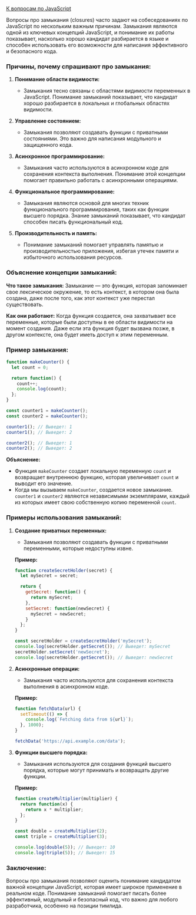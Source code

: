 [К вопросам по JavaScript](..%2Fmy_work_questions.md)

Вопросы про замыкания (closures) часто задают на собеседованиях по JavaScript по нескольким важным причинам. Замыкания являются одной из ключевых концепций JavaScript, и понимание их работы показывает, насколько хорошо кандидат разбирается в языке и способен использовать его возможности для написания эффективного и безопасного кода.

### Причины, почему спрашивают про замыкания:

1. **Понимание области видимости:**
    - Замыкания тесно связаны с областями видимости переменных в JavaScript. Понимание замыканий показывает, что кандидат хорошо разбирается в локальных и глобальных областях видимости.

2. **Управление состоянием:**
    - Замыкания позволяют создавать функции с приватными состояниями. Это важно для написания модульного и защищенного кода.

3. **Асинхронное программирование:**
    - Замыкания часто используются в асинхронном коде для сохранения контекста выполнения. Понимание этой концепции помогает правильно работать с асинхронными операциями.

4. **Функциональное программирование:**
    - Замыкания являются основой для многих техник функционального программирования, таких как функции высшего порядка. Знание замыканий показывает, что кандидат способен писать функциональный код.

5. **Производительность и память:**
    - Понимание замыканий помогает управлять памятью и производительностью приложения, избегая утечек памяти и избыточного использования ресурсов.

### Объяснение концепции замыканий:

**Что такое замыкания:**
Замыкание — это функция, которая запоминает свое лексическое окружение, то есть контекст, в котором она была создана, даже после того, как этот контекст уже перестал существовать.

**Как они работают:**
Когда функция создается, она захватывает все переменные, которые были доступны в ее области видимости на момент создания. Даже если эта функция будет вызвана позже, в другом контексте, она будет иметь доступ к этим переменным.

### Пример замыкания:

```javascript
function makeCounter() {
  let count = 0;

  return function() {
    count++;
    console.log(count);
  };
}

const counter1 = makeCounter();
const counter2 = makeCounter();

counter1(); // Выведет: 1
counter1(); // Выведет: 2

counter2(); // Выведет: 1
counter2(); // Выведет: 2
```

**Объяснение:**
- Функция `makeCounter` создает локальную переменную `count` и возвращает внутреннюю функцию, которая увеличивает `count` и выводит его значение.
- Когда мы вызываем `makeCounter`, создается новое замыкание. `counter1` и `counter2` являются независимыми экземплярами, каждый из которых имеет свою собственную копию переменной `count`.

### Примеры использования замыканий:

1. **Создание приватных переменных:**
    - Замыкания позволяют создавать функции с приватными переменными, которые недоступны извне.

   **Пример:**
   ```javascript
   function createSecretHolder(secret) {
     let mySecret = secret;

     return {
       getSecret: function() {
         return mySecret;
       },
       setSecret: function(newSecret) {
         mySecret = newSecret;
       }
     };
   }

   const secretHolder = createSecretHolder('mySecret');
   console.log(secretHolder.getSecret()); // Выведет: mySecret
   secretHolder.setSecret('newSecret');
   console.log(secretHolder.getSecret()); // Выведет: newSecret
   ```

2. **Асинхронные операции:**
    - Замыкания часто используются для сохранения контекста выполнения в асинхронном коде.

   **Пример:**
   ```javascript
   function fetchData(url) {
     setTimeout(() => {
       console.log(`Fetching data from ${url}`);
     }, 1000);
   }

   fetchData('https://api.example.com/data');
   ```

3. **Функции высшего порядка:**
    - Замыкания используются для создания функций высшего порядка, которые могут принимать и возвращать другие функции.

   **Пример:**
   ```javascript
   function createMultiplier(multiplier) {
     return function(x) {
       return x * multiplier;
     };
   }

   const double = createMultiplier(2);
   const triple = createMultiplier(3);

   console.log(double(5)); // Выведет: 10
   console.log(triple(5)); // Выведет: 15
   ```

### Заключение:

Вопросы про замыкания позволяют оценить понимание кандидатом важной концепции JavaScript, которая имеет широкое применение в реальном коде. Понимание замыканий помогает писать более эффективный, модульный и безопасный код, что важно для любого разработчика, особенно на позиции тимлида.